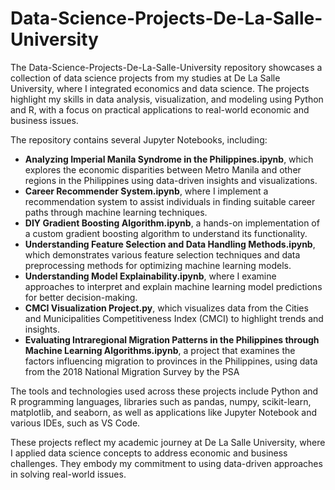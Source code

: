 # Data-Science-Projects-De-La-Salle-University
The Data-Science-Projects-De-La-Salle-University repository showcases a collection of data science projects from my studies at De La Salle University, where I integrated economics and data science. The projects highlight my skills in data analysis, visualization, and modeling using Python and R, with a focus on practical applications to real-world economic and business issues.

The repository contains several Jupyter Notebooks, including:
 * **Analyzing Imperial Manila Syndrome in the Philippines.ipynb**, which explores the economic disparities between Metro Manila and other regions in the Philippines using data-driven insights and visualizations.
 * **Career Recommender System.ipynb**, where I implement a recommendation system to assist individuals in finding suitable career paths through machine learning techniques.
 * **DIY Gradient Boosting Algorithm.ipynb**, a hands-on implementation of a custom gradient boosting algorithm to understand its functionality.
 * **Understanding Feature Selection and Data Handling Methods.ipynb**, which demonstrates various feature selection techniques and data preprocessing methods for optimizing machine learning models.
 * **Understanding Model Explainability.ipynb**, where I examine approaches to interpret and explain machine learning model predictions for better decision-making.
 * **CMCI Visualization Project.py**, which visualizes data from the Cities and Municipalities Competitiveness Index (CMCI) to highlight trends and insights.
 *  **Evaluating Intraregional Migration Patterns in the Philippines through Machine Learning Algorithms.ipynb**, a project that examines the factors influencing migration to provinces in the Philippines, using data from the 2018 National Migration Survey by the PSA

The tools and technologies used across these projects include Python and R programming languages, libraries such as pandas, numpy, scikit-learn, matplotlib, and seaborn, as well as applications like Jupyter Notebook and various IDEs, such as VS Code.

These projects reflect my academic journey at De La Salle University, where I applied data science concepts to address economic and business challenges. They embody my commitment to using data-driven approaches in solving real-world issues.
